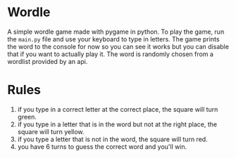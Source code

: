 # Wordle

A simple wordle game made with pygame in python. To play the game, run the `main.py` file and use your keyboard to type in letters. The game prints the word to the console for now so you can see it works but you can disable that if you want to actually play it. The word is randomly chosen from a wordlist provided by an api.

# Rules
1. if you type in a correct letter at the correct place, the square will turn green.
2. if you type in a letter that is in the word but not at the right place, the square will turn yellow.
3. if you type a letter that is not in the word, the square will turn red.
4. you have 6 turns to guess the correct word and you'll win.